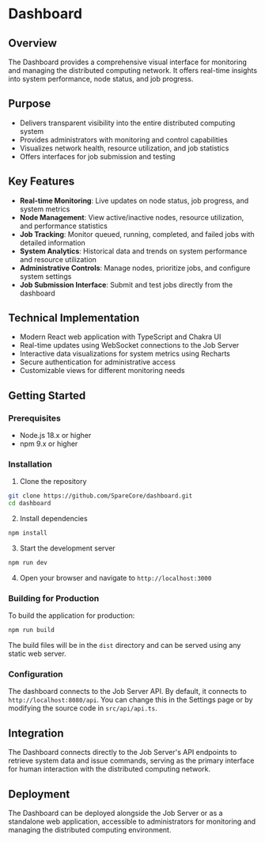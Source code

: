 # Dashboard

## Overview
The Dashboard provides a comprehensive visual interface for monitoring and managing the distributed computing network. It offers real-time insights into system performance, node status, and job progress.

## Purpose
- Delivers transparent visibility into the entire distributed computing system
- Provides administrators with monitoring and control capabilities
- Visualizes network health, resource utilization, and job statistics
- Offers interfaces for job submission and testing

## Key Features
- **Real-time Monitoring**: Live updates on node status, job progress, and system metrics
- **Node Management**: View active/inactive nodes, resource utilization, and performance statistics
- **Job Tracking**: Monitor queued, running, completed, and failed jobs with detailed information
- **System Analytics**: Historical data and trends on system performance and resource utilization
- **Administrative Controls**: Manage nodes, prioritize jobs, and configure system settings
- **Job Submission Interface**: Submit and test jobs directly from the dashboard

## Technical Implementation
- Modern React web application with TypeScript and Chakra UI
- Real-time updates using WebSocket connections to the Job Server
- Interactive data visualizations for system metrics using Recharts
- Secure authentication for administrative access
- Customizable views for different monitoring needs

## Getting Started

### Prerequisites
- Node.js 18.x or higher
- npm 9.x or higher

### Installation

1. Clone the repository
```bash
git clone https://github.com/SpareCore/dashboard.git
cd dashboard
```

2. Install dependencies
```bash
npm install
```

3. Start the development server
```bash
npm run dev
```

4. Open your browser and navigate to `http://localhost:3000`

### Building for Production

To build the application for production:

```bash
npm run build
```

The build files will be in the `dist` directory and can be served using any static web server.

### Configuration

The dashboard connects to the Job Server API. By default, it connects to `http://localhost:8080/api`. You can change this in the Settings page or by modifying the source code in `src/api/api.ts`.

## Integration
The Dashboard connects directly to the Job Server's API endpoints to retrieve system data and issue commands, serving as the primary interface for human interaction with the distributed computing network.

## Deployment
The Dashboard can be deployed alongside the Job Server or as a standalone web application, accessible to administrators for monitoring and managing the distributed computing environment.